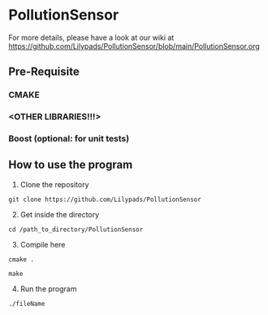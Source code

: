 # PollutionSensor

For more details, please have a look at our wiki at https://github.com/Lilypads/PollutionSensor/blob/main/PollutionSensor.org

## Pre-Requisite

### CMAKE
### <OTHER LIBRARIES!!!>
### Boost (optional: for unit tests)

## How to use the program

1. Clone the repository

`git clone https://github.com/Lilypads/PollutionSensor`

2. Get inside the directory

`cd /path_to_directory/PollutionSensor`

3. Compile here

`cmake .`

`make`

4. Run the program

`./fileName`
